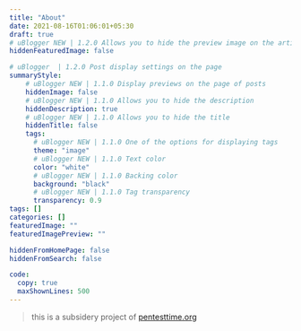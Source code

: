 ```yaml
---
title: "About"
date: 2021-08-16T01:06:01+05:30
draft: true
# uBlogger NEW | 1.2.0 Allows you to hide the preview image on the article page
hiddenFeaturedImage: false

# uBlogger  | 1.2.0 Post display settings on the page
summaryStyle:
    # uBlogger NEW | 1.1.0 Display previews on the page of posts
    hiddenImage: false
    # uBlogger NEW | 1.1.0 Allows you to hide the description
    hiddenDescription: true
    # uBlogger NEW | 1.1.0 Allows you to hide the title
    hiddenTitle: false
    tags:
      # uBlogger NEW | 1.1.0 One of the options for displaying tags
      theme: "image"
      # uBlogger NEW | 1.1.0 Text color
      color: "white"
      # uBlogger NEW | 1.1.0 Backing color
      background: "black"
      # uBlogger NEW | 1.1.0 Tag transparency
      transparency: 0.9
tags: []
categories: []
featuredImage: ""
featuredImagePreview: ""

hiddenFromHomePage: false
hiddenFromSearch: false

code:
  copy: true
  maxShownLines: 500
---
```


> this is a subsidery project of [pentesttime.org](https://pentesttime.org)